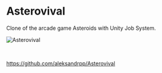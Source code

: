 # Asterovival
Clone of the arcade game Asteroids with Unity Job System.

![Asterovival](Media/Asterovival.gif)

<br>

https://github.com/aleksandrpp/Asterovival